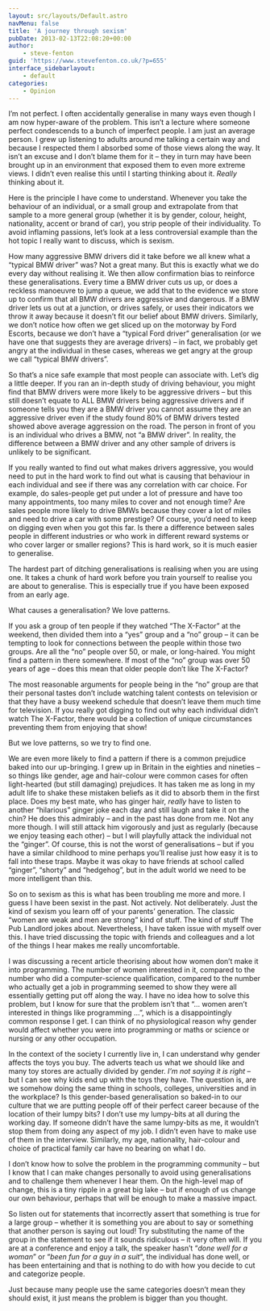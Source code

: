 ```yaml
---
layout: src/layouts/Default.astro
navMenu: false
title: 'A journey through sexism'
pubDate: 2013-02-13T22:08:20+00:00
author:
    - steve-fenton
guid: 'https://www.stevefenton.co.uk/?p=655'
interface_sidebarlayout:
    - default
categories:
    - Opinion
---
```


I’m not perfect. I often accidentally generalise in many ways even though I am now hyper-aware of the problem. This isn’t a lecture where someone perfect condescends to a bunch of imperfect people. I am just an average person. I grew up listening to adults around me talking a certain way and because I respected them I absorbed some of those views along the way. It isn’t an excuse and I don’t blame them for it – they in turn may have been brought up in an environment that exposed them to even more extreme views. I didn’t even realise this until I starting thinking about it. *Really* thinking about it.

Here is the principle I have come to understand. Whenever you take the behaviour of an individual, or a small group and extrapolate from that sample to a more general group (whether it is by gender, colour, height, nationality, accent or brand of car), you strip people of their individuality. To avoid inflaming passions, let’s look at a less controversial example than the hot topic I really want to discuss, which is sexism.

How many aggressive BMW drivers did it take before we all knew what a “typical BMW driver” was? Not a great many. But this is exactly what we do every day without realising it. We then allow confirmation bias to reinforce these generalisations. Every time a BMW driver cuts us up, or does a reckless manoeuvre to jump a queue, we add that to the evidence we store up to confirm that all BMW drivers are aggressive and dangerous. If a BMW driver lets us out at a junction, or drives safely, or uses their indicators we throw it away because it doesn’t fit our belief about BMW drivers. Similarly, we don’t notice how often we get sliced up on the motorway by Ford Escorts, because we don’t have a “typical Ford driver” generalisation (or we have one that suggests they are average drivers) – in fact, we probably get angry at the individual in these cases, whereas we get angry at the group we call “typical BMW drivers”.

So that’s a nice safe example that most people can associate with. Let’s dig a little deeper. If you ran an in-depth study of driving behaviour, you might find that BMW drivers were more likely to be aggressive drivers – but this still doesn’t equate to ALL BMW drivers being aggressive drivers and if someone tells you they are a BMW driver you cannot assume they are an aggressive driver even if the study found 80% of BMW drivers tested showed above average aggression on the road. The person in front of you is an individual who drives a BMW, not “a BMW driver”. In reality, the difference between a BMW driver and any other sample of drivers is unlikely to be significant.

If you really wanted to find out what makes drivers aggressive, you would need to put in the hard work to find out what is causing that behaviour in each individual and see if there was any correlation with car choice. For example, do sales-people get put under a lot of pressure and have too many appointments, too many miles to cover and not enough time? Are sales people more likely to drive BMWs because they cover a lot of miles and need to drive a car with some prestige? Of course, you’d need to keep on digging even when you got this far. Is there a difference between sales people in different industries or who work in different reward systems or who cover larger or smaller regions? This is hard work, so it is much easier to generalise.

The hardest part of ditching generalisations is realising when you are using one. It takes a chunk of hard work before you train yourself to realise you are about to generalise. This is especially true if you have been exposed from an early age.

What causes a generalisation? We love patterns.

If you ask a group of ten people if they watched “The X-Factor” at the weekend, then divided them into a “yes” group and a “no” group – it can be tempting to look for connections between the people within those two groups. Are all the “no” people over 50, or male, or long-haired. You might find a pattern in there somewhere. If most of the “no” group was over 50 years of age – does this mean that older people don’t like The X-Factor?

The most reasonable arguments for people being in the “no” group are that their personal tastes don’t include watching talent contests on television or that they have a busy weekend schedule that doesn’t leave them much time for television. If you really got digging to find out why each individual didn’t watch The X-Factor, there would be a collection of unique circumstances preventing them from enjoying that show!

But we love patterns, so we try to find one.

We are even more likely to find a pattern if there is a common prejudice baked into our up-bringing. I grew up in Britain in the eighties and nineties – so things like gender, age and hair-colour were common cases for often light-hearted (but still damaging) prejudices. It has taken me as long in my adult life to shake these mistaken beliefs as it did to absorb them in the first place. Does my best mate, who has ginger hair, *really* have to listen to another “hilarious” ginger joke each day and still laugh and take it on the chin? He does this admirably – and in the past has done from me. Not any more though. I will still attack him vigorously and just as regularly (because we enjoy teasing each other) – but I will playfully attack the individual not the “ginger”. Of course, this is not the worst of generalisations – but if you have a similar childhood to mine perhaps you’ll realise just how easy it is to fall into these traps. Maybe it was okay to have friends at school called “ginger”, “shorty” and “hedgehog”, but in the adult world we need to be more intelligent than this.

So on to sexism as this is what has been troubling me more and more. I guess I have been sexist in the past. Not actively. Not deliberately. Just the kind of sexism you learn off of your parents’ generation. The classic “women are weak and men are strong” kind of stuff. The kind of stuff The Pub Landlord jokes about. Nevertheless, I have taken issue with myself over this. I have tried discussing the topic with friends and colleagues and a lot of the things I hear makes me really uncomfortable.

I was discussing a recent article theorising about how women don’t make it into programming. The number of women interested in it, compared to the number who did a computer-science qualification, compared to the number who actually get a job in programming seemed to show they were all essentially getting put off along the way. I have no idea how to solve this problem, but I know for sure that the problem isn’t that “… women aren’t interested in things like programming …”, which is a disappointingly common response I get. I can think of no physiological reason why gender would affect whether you were into programming or maths or science or nursing or any other occupation.

In the context of the society I currently live in, I can understand why gender affects the toys you buy. The adverts teach us what we should like and many toy stores are actually divided by gender. *I’m not saying it is right* – but I can see why kids end up with the toys they have. The question is, are we somehow doing the same thing in schools, colleges, universities and in the workplace? Is this gender-based generalisation so baked-in to our culture that we are putting people off of their perfect career because of the location of their lumpy bits? I don’t use my lumpy-bits at all during the working day. If someone didn’t have the same lumpy-bits as me, it wouldn’t stop them from doing any aspect of my job. I didn’t even have to make use of them in the interview. Similarly, my age, nationality, hair-colour and choice of practical family car have no bearing on what I do.

I don’t know how to solve the problem in the programming community – but I know that I can make changes personally to avoid using generalisations and to challenge them whenever I hear them. On the high-level map of change, this is a tiny ripple in a great big lake – but if enough of us change our own behaviour, perhaps that will be enough to make a massive impact.

So listen out for statements that incorrectly assert that something is true for a large group – whether it is something you are about to say or something that another person is saying out loud! Try substituting the name of the group in the statement to see if it sounds ridiculous – it very often will. If you are at a conference and enjoy a talk, the speaker hasn’t “*done well for a woman*” or “*been fun for a guy in a suit*“, the individual has done well, or has been entertaining and that is nothing to do with how you decide to cut and categorize people.

Just because many people use the same categories doesn’t mean they should exist, it just means the problem is bigger than you thought.